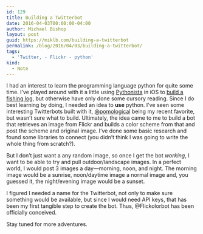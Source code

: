 ```yaml
---
id: 129
title: Building a Twitterbot
date: 2016-04-03T00:00:00-04:00
author: Michael Bishop
layout: post
guid: https://miklb.com/building-a-twitterbot
permalink: /blog/2016/04/03/building-a-twitterbot/
tags:
  - 'Twitter, - Flickr - python'
kind:
  - Note
---
```

<p>I had an interest to learn the programming language python for quite some time. I’ve played around with it a little using <a href="https://geo.itunes.apple.com/us/app/pythonista/id528579881?at=10lKmy">Pythonista</a> in iOS to <a href="https://miklb.com/use-pythonista-to-get-weather-of-current-location-into-drafts-app">build a fishing log</a>, but otherwise have only done some cursory reading. Since I do best learning by doing, I needed an idea to <strong>use</strong> python. I’ve seen some interesting Twitterbots built with it, <a href="https://twitter.com/pomological">@pomological</a> being my recent favorite, but wasn’t sure what to build. Ultimately, the idea came to me to build a bot that retrieves an image from Flickr and builds a color scheme from that and post the scheme and original image. I’ve done some basic research and found some libraries to connect (you didn’t think I was going to write the whole thing from scratch?).</p>

<p>But I don’t just want a any random image, so once I get the bot <em>working</em>, I want to be able to try and pull outdoor/landscape images. In a perfect world, I would post 3 images a day—morning, noon, and night. The morning image would be a sunrise, noon/daytime image a normal image and, you guessed it, the night/evening image would be a sunset.</p>

<p>I figured I needed a name for the Twitterbot, not only to make sure something would be available, but since I would need API keys, that has been my first tangible step to create the bot. Thus, @Flickolorbot has been officially conceived.</p>

<p>Stay tuned for more adventures.</p>

<p><a href="https://brid.gy/publish/twitter"></a></p>